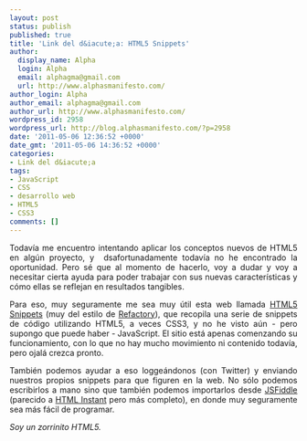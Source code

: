 ```yaml
---
layout: post
status: publish
published: true
title: 'Link del d&iacute;a: HTML5 Snippets'
author:
  display_name: Alpha
  login: Alpha
  email: alphagma@gmail.com
  url: http://www.alphasmanifesto.com/
author_login: Alpha
author_email: alphagma@gmail.com
author_url: http://www.alphasmanifesto.com/
wordpress_id: 2958
wordpress_url: http://blog.alphasmanifesto.com/?p=2958
date: '2011-05-06 12:36:52 +0000'
date_gmt: '2011-05-06 14:36:52 +0000'
categories:
- Link del d&iacute;a
tags:
- JavaScript
- CSS
- desarrollo web
- HTML5
- CSS3
comments: []
---
```

<p style="text-align: justify;">Todav&iacute;a me encuentro intentando aplicar los conceptos nuevos de HTML5 en alg&uacute;n proyecto, y &nbsp;dsafortunadamente todav&iacute;a no he encontrado la oportunidad. Pero s&eacute; que al momento de hacerlo, voy a dudar y voy a necesitar cierta ayuda para poder trabajar con sus nuevas caracter&iacute;sticas y c&oacute;mo ellas se reflejan en resultados tangibles.</p>
<p style="text-align: justify;">Para eso, muy seguramente me sea muy &uacute;til esta web llamada <a href="http://html5snippets.com/">HTML5 Snippets</a> (muy del estilo de <a href="https://blog.alphasmanifesto.com/2010/04/13/link-del-dia-snippets-de-codigo-listos-para-usar/">Refactory</a>), que recopila una serie de snippets de c&oacute;digo utilizando HTML5, a veces CSS3, y no he visto a&uacute;n - pero supongo que puede haber - JavaScript. El sitio est&aacute; apenas comenzando su funcionamiento, con lo que no hay mucho movimiento ni contenido todav&iacute;a, pero ojal&aacute; crezca pronto.</p>
<p style="text-align: justify;">Tambi&eacute;n podemos ayudar a eso logge&aacute;ndonos (con Twitter) y enviando nuestros propios snippets para que figuren en la web. No s&oacute;lo podemos escribirlos a mano sino que tambi&eacute;n podemos importarlos desde <a href="http://jsfiddle.net/">JSFiddle</a> (parecido a <a href="https://blog.alphasmanifesto.com/2010/10/28/link-del-dia-html-instant/">HTML Instant</a> pero m&aacute;s completo), en donde muy seguramente sea m&aacute;s f&aacute;cil de programar.</p>
<p style="text-align: justify;"><em>Soy un zorrinito HTML5.</em></p>
